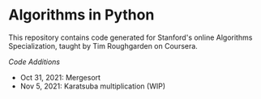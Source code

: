 # Algorithms in Python

This repository contains code generated for Stanford's online Algorithms Specialization, taught by Tim Roughgarden on 
Coursera.

*Code Additions*

* Oct 31, 2021: Mergesort
* Nov 5, 2021: Karatsuba multiplication (WIP)